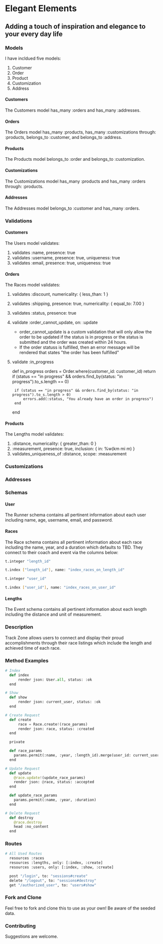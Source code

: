 # Elegant Elements
## Adding a touch of inspiration and elegance to your every day life

### Models

I have incldued five models:
1. Customer
2. Order
3. Product
4. Customization
5. Address

#### Customers

The Customers model has_many :orders and has_many :addresses.

#### Orders

The Orders model has_many :products, has_many :customizations through: :products, belongs_to :customer, and belongs_to :address.

#### Products

The Products model belongs_to :order and belongs_to :customization.

#### Customizations

The Customizations model has_many :products and has_many :orders through: :products.

#### Addresses

The Addresses model belongs_to :customer and has_many :orders.


### Validations

#### Customers

The Users model validates:
1. validates :name, presence: true
2. validates :username, presence: true, uniqueness: true
3. validates :email, presence: true, uniqueness: true

#### Orders

The Races model validates:
1. validates :discount, numericality: { less_than: 1 }
2. validates :shipping, presence: true, numericality: { equal_to: 7.00 }
3. validates :status, presence: true
4. validate :order_cannot_update, on: :update
    - order_cannot_update is a custom validation that will only allow the order to be updated if the status is in progress or the status is submitted and the order was created within 24 hours.
    - If the order statuss is fulfilled, then an error message will be rendered that states "the order has been fulfilled"
5. validate :in_progress


    def in_progress
        orders = Order.where(customer_id: customer_id)
        return if (status == "in progress" && orders.find_by(status: "in progress").to_s.length == 0)

        if (status == "in progress" && orders.find_by(status: "in progress").to_s.length > 0)
            errors.add(:status, "You already have an order in progress")
        end
    end

#### Products

The Lengths model validates:
1. :distance, numericality: { greater_than: 0 }
2. :measurement, presence: true, inclusion: { in: %w(km mi m) }
3. validates_uniqueness_of :distance, scope: :measurement

### Customizations

### Addresses

### Schemas

#### User

The Runner schema contains all pertinent information about each user including name, age, username, email, and password.

#### Races

The Race schema contains all pertinent information about each race including the name, year, and a duration which defaults to TBD. They connect to their coach and event via the columns below:

```bash
t.integer "length_id"
```
```bash
t.index ["length_id"], name: "index_races_on_length_id"
```
```bash
t.integer "user_id"
```
```bash
t.index ["user_id"], name: "index_races_on_user_id"
```

#### Lengths

The Event schema contains all pertinent information about each length including the distance and unit of measurement.

### Description

Track Zone allows users to connect and display their proud accomplishments through their race listings which include the length and achieved time of each race.

### Method Examples

```python
# Index
  def index 
      render json: User.all, status: :ok
  end
```

```python
# Show
  def show
      render json: current_user, status: :ok
  end
```

```python
# Create Request
  def create
      race = Race.create!(race_params)
      render json: race, status: :created
  end

  private

  def race_params
    params.permit(:name, :year, :length_id).merge(user_id: current_user.id)
  end
```

```python
# Update Request
  def update
    @race.update!(update_race_params)
    render json: @race, status: :accepted
  end

  def update_race_params
    params.permit(:name, :year, :duration)
  end
```

```python
# Delete Request
  def destroy
    @race.destroy
    head :no_content 
  end 
```

### Routes

```python
# All Used Routes
  resources :races
  resources :lengths, only: [:index, :create]
  resources :users, only: [:index, :show, :create]

  post "/login", to: "sessions#create" 
  delete "/logout", to: "sessions#destroy"
  get "/authorized_user", to: "users#show"
```

### Fork and Clone

Feel free to fork and clone this to use as your own!
Be aware of the seeded data.

### Contributing

Suggestions are welcome.
